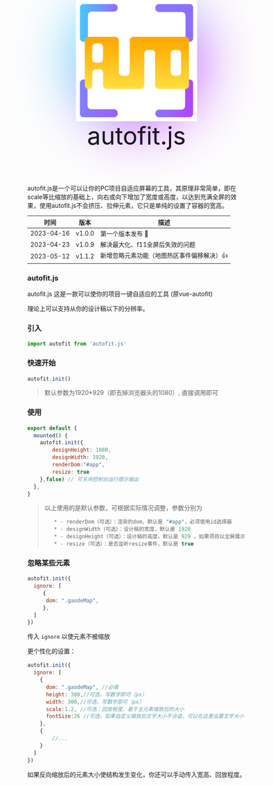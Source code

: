 <div  style='background-image: linear-gradient( -45deg, #bd34fe 50%, #47caff 50% ); filter: blur(72px);border-radius: 50%;width: 280px;height: 280px;position: absolute;top:0;left:50%;    transform: translateX(-50%);'>
</div>
<img src='./autofit.png' style='width: 280px;height: 280px;position: absolute;top:0;left:50%;transform: translateX(-50%);' />

<div style='background:linear-gradient( -45deg, #bd34fe 50%, #47caff 50% );background: -webkit-linear-gradient( 120deg, #bd34fe 30%, #41d1ff );background-clip: text;-webkit-background-clip: text;   -webkit-text-fill-color:linear-gradient( -45deg, #bd34fe 50%, #47caff 50% );font-size:56px;position: absolute;top:280px;left:50%;transform: translateX(-50%);'>autofit.js</div>

<div  style='width: 280px;height: 360px;'></div>

autofit.js是一个可以让你的PC项目自适应屏幕的工具，其原理非常简单，即在scale等比缩放的基础上，向右或向下增加了宽度或高度，以达到充满全屏的效果，使用autofit.js不会挤压、拉伸元素，它只是单纯的设置了容器的宽高。




| 时间       | 版本   | 描述                                      |
| ---------- | ------ | ----------------------------------------- |
| 2023-04-16 | v1.0.0 | 第一个版本发布 🥳                          |
| 2023-04-23 | v1.0.9 | 解决最大化、f11全屏后失效的问题           |
| 2023-05-12 | v1.1.2 | 新增忽略元素功能（地图热区事件偏移解决）👍 |



### autofit.js

autofit.js 这是一款可以使你的项目一键自适应的工具 (原vue-autofit)

理论上可以支持从你的设计稿以下的分辨率。

### 引入

```js
import autofit from 'autofit.js'
```

### 快速开始

```js
autofit.init()
```

> 默认参数为1920*929（即去掉浏览器头的1080）, 直接调用即可

### 使用

```js
export default {  
  mounted() {
	autofit.init({
        designHeight: 1080,
        designWidth: 1920,
        renderDom:"#app",
        resize: true
    },false) // 可关闭控制台运行提示输出
  },
}
```

> 以上使用的是默认参数，可根据实际情况调整，参数分别为
>
> ```js
>    * - renderDom（可选）：渲染的dom，默认是 "#app"，必须使用id选择器 
>    * - designWidth（可选）：设计稿的宽度，默认是 1920 
>    * - designHeight（可选）：设计稿的高度，默认是 929 ，如果项目以全屏展示，则可以设置为1080
>    * - resize（可选）：是否监听resize事件，默认是 true
> ```

### 忽略某些元素

```js
autofit.init({
  ignore: [
     { 
      dom: ".gaodeMap",
     },
  ]
})
```

传入 `ignore` 以使元素不被缩放

更个性化的设置：

```js
autofit.init({
  ignore: [
    {
      dom: ".gaodeMap", //必填
      height: 300,//可选，写数字即可（px）
      width: 300,//可选，写数字即可（px）
      scale:1.2, //可选：回放程度，基于主元素缩放后的大小
      fontSize:26 //可选，如果自定义缩放后文字大小不合适，可以在这里设置文字大小
    },
    {
        //...
    }
  ]
})
```

如果反向缩放后的元素大小使结构发生变化，你还可以手动传入宽高、回放程度。